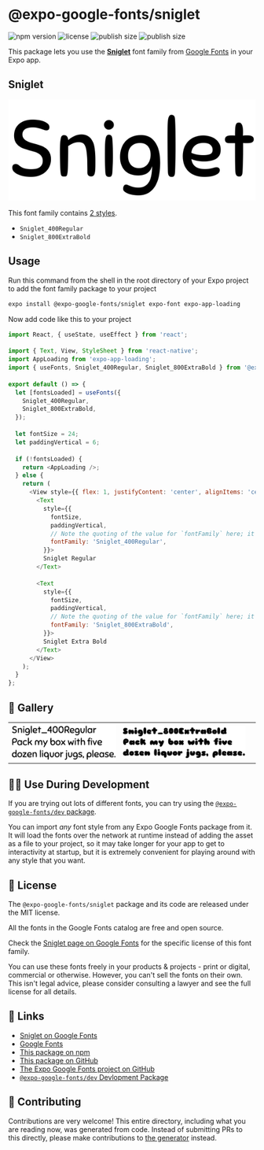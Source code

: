 # @expo-google-fonts/sniglet

![npm version](https://flat.badgen.net/npm/v/@expo-google-fonts/sniglet)
![license](https://flat.badgen.net/github/license/expo/google-fonts)
![publish size](https://flat.badgen.net/packagephobia/install/@expo-google-fonts/sniglet)
![publish size](https://flat.badgen.net/packagephobia/publish/@expo-google-fonts/sniglet)

This package lets you use the [**Sniglet**](https://fonts.google.com/specimen/Sniglet) font family from [Google Fonts](https://fonts.google.com/) in your Expo app.

## Sniglet

![Sniglet](./font-family.png)

This font family contains [2 styles](#-gallery).

- `Sniglet_400Regular`
- `Sniglet_800ExtraBold`

## Usage

Run this command from the shell in the root directory of your Expo project to add the font family package to your project
```sh
expo install @expo-google-fonts/sniglet expo-font expo-app-loading
```

Now add code like this to your project
```js
import React, { useState, useEffect } from 'react';

import { Text, View, StyleSheet } from 'react-native';
import AppLoading from 'expo-app-loading';
import { useFonts, Sniglet_400Regular, Sniglet_800ExtraBold } from '@expo-google-fonts/sniglet';

export default () => {
  let [fontsLoaded] = useFonts({
    Sniglet_400Regular,
    Sniglet_800ExtraBold,
  });

  let fontSize = 24;
  let paddingVertical = 6;

  if (!fontsLoaded) {
    return <AppLoading />;
  } else {
    return (
      <View style={{ flex: 1, justifyContent: 'center', alignItems: 'center' }}>
        <Text
          style={{
            fontSize,
            paddingVertical,
            // Note the quoting of the value for `fontFamily` here; it expects a string!
            fontFamily: 'Sniglet_400Regular',
          }}>
          Sniglet Regular
        </Text>

        <Text
          style={{
            fontSize,
            paddingVertical,
            // Note the quoting of the value for `fontFamily` here; it expects a string!
            fontFamily: 'Sniglet_800ExtraBold',
          }}>
          Sniglet Extra Bold
        </Text>
      </View>
    );
  }
};

```

## 🔡 Gallery


||||
|-|-|-|
|![Sniglet_400Regular](./Sniglet_400Regular.ttf.png)|![Sniglet_800ExtraBold](./Sniglet_800ExtraBold.ttf.png)|||


## 👩‍💻 Use During Development

If you are trying out lots of different fonts, you can try using the [`@expo-google-fonts/dev` package](https://github.com/expo/google-fonts/tree/master/font-packages/dev#readme).

You can import *any* font style from any Expo Google Fonts package from it. It will load the fonts
over the network at runtime instead of adding the asset as a file to your project, so it may take longer
for your app to get to interactivity at startup, but it is extremely convenient
for playing around with any style that you want.

## 📖 License

The `@expo-google-fonts/sniglet` package and its code are released under the MIT license.

All the fonts in the Google Fonts catalog are free and open source.

Check the [Sniglet page on Google Fonts](https://fonts.google.com/specimen/Sniglet) for the specific license of this font family.

You can use these fonts freely in your products & projects - print or digital, commercial or otherwise. However, you can't sell the fonts on their own. This isn't legal advice, please consider consulting a lawyer and see the full license for all details.

## 🔗 Links

- [Sniglet on Google Fonts](https://fonts.google.com/specimen/Sniglet)
- [Google Fonts](https://fonts.google.com/)
- [This package on npm](https://www.npmjs.com/package/@expo-google-fonts/sniglet)
- [This package on GitHub](https://github.com/expo/google-fonts/tree/master/font-packages/sniglet)
- [The Expo Google Fonts project on GitHub](https://github.com/expo/google-fonts)
- [`@expo-google-fonts/dev` Devlopment Package](https://github.com/expo/google-fonts/tree/master/font-packages/dev)

## 🤝 Contributing

Contributions are very welcome! This entire directory, including what you are reading now, was generated from code. Instead of submitting PRs to this directly, please make contributions to [the generator](https://github.com/expo/google-fonts/tree/master/packages/generator) instead.
